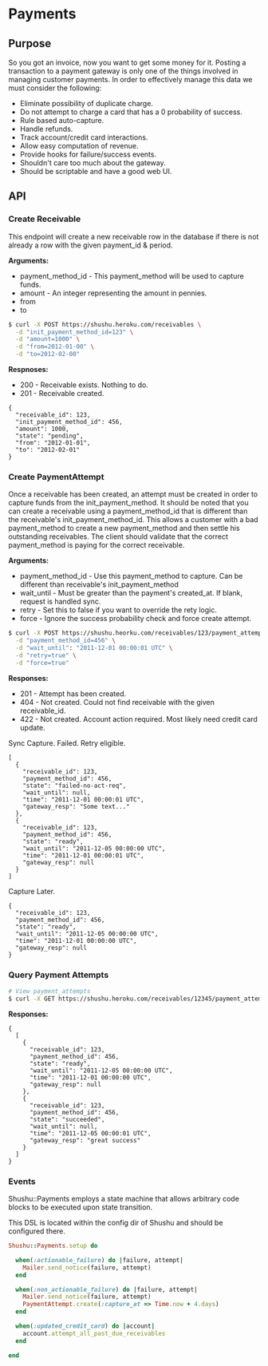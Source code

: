 # Payments

## Purpose

So you got an invoice, now you want to get some money for it.
Posting a transaction to a payment gateway is only one of the things involved in
managing customer payments. In order to effectively manage this data we must
consider the following:

* Eliminate possibility of duplicate charge.
* Do not attempt to charge a card that has a 0 probability of success.
* Rule based auto-capture.
* Handle refunds.
* Track account/credit card interactions.
* Allow easy computation of revenue.
* Provide hooks for failure/success events.
* Shouldn't care too much about the gateway.
* Should be scriptable and have a good web UI.

## API

### Create Receivable

This endpoint will create a new receivable row in the database if there is not already a
row with the given payment_id & period.

**Arguments:**

* payment_method_id   - This payment_method will be used to capture funds.
* amount              - An integer representing the amount in pennies.
* from
* to

```bash
$ curl -X POST https://shushu.heroku.com/receivables \
  -d "init_payment_method_id=123" \
  -d "amount=1000" \
  -d "from=2012-01-00" \
  -d "to=2012-02-00"
```

**Respnoses:**

* 200 - Receivable exists. Nothing to do.
* 201 - Receivable created.

```
{
  "receivable_id": 123,
  "init_payment_method_id": 456,
  "amount": 1000,
  "state": "pending",
  "from": "2012-01-01",
  "to": "2012-02-01"
}
```

### Create PaymentAttempt

Once a receivable has been created, an attempt must be created in order to capture
funds from the init_payment_method. It should be noted that you can create a
receivable using a payment_method_id that is different than the receivable's
init_payment_method_id. This allows a customer with a bad payment_method to
create a new payment_method and then settle his outstanding receivables. The
client should validate that the correct payment_method is paying for the correct
receivable.

**Arguments:**

* payment_method_id - Use this payment_method to capture. Can be different than receivable's init_payment_method
* wait_until - Must be greater than the payment's created_at. If blank, request is handled sync.
* retry - Set this to false if you want to override the rety logic.
* force - Ignore the success probability check and force create attempt.

```bash
$ curl -X POST https://shushu.heorku.com/receivables/123/payment_attempts \
  -d "payment_method_id=456" \
  -d "wait_until": "2011-12-01 00:00:01 UTC" \
  -d "retry=true" \
  -d "force=true"
```

**Responses:**

* 201 - Attempt has been created.
* 404 - Not created. Could not find receivable with the given receivable_id.
* 422 - Not created. Account action required. Most likely need credit card update.

Sync Capture. Failed. Retry eligible.

```
[
  {
    "receivable_id": 123,
    "payment_method_id": 456,
    "state": "failed-no-act-req",
    "wait_until": null,
    "time": "2011-12-01 00:00:01 UTC",
    "gateway_resp": "Some text..."
  },
  {
    "receivable_id": 123,
    "payment_method_id": 456,
    "state": "ready",
    "wait_until": "2011-12-05 00:00:00 UTC",
    "time": "2011-12-01 00:00:01 UTC",
    "gateway_resp": null
  }
]
```

Capture Later.

```
{
  "receivable_id": 123,
  "payment_method_id": 456,
  "state": "ready",
  "wait_until": "2011-12-05 00:00:00 UTC",
  "time": "2011-12-01 00:00:00 UTC",
  "gateway_resp": null
}
```

### Query Payment Attempts

```bash
# View payment_attempts
$ curl -X GET https://shushu.heroku.com/receivables/12345/payment_attempts
```

**Responses:**

```
{
  [
    {
      "receivable_id": 123,
      "payment_method_id": 456,
      "state": "ready",
      "wait_until": "2011-12-05 00:00:00 UTC",
      "time": "2011-12-01 00:00:00 UTC",
      "gateway_resp": null
    },
    {
      "receivable_id": 123,
      "payment_method_id": 456,
      "state": "succeeded",
      "wait_until": null,
      "time": "2011-12-05 00:00:01 UTC",
      "gateway_resp": "great success"
    }
  ]
}
```


### Events

Shushu::Payments employs a state machine that allows arbitrary code blocks to be
executed upon state transition.

This DSL is located within the config dir of Shushu and should be configured
there.

```ruby
Shushu::Payments.setup do

  when(:actionable_failure) do |failure, attempt|
    Mailer.send_notice(failure, attempt)
  end

  when(:non_actionable_failure) do |failure, attempt|
    Mailer.send_notice(failure, attempt)
    PaymentAttempt.create(:capture_at => Time.now + 4.days)
  end

  when(:updated_credit_card) do |account|
    account.attempt_all_past_due_receivables
  end

end
```
